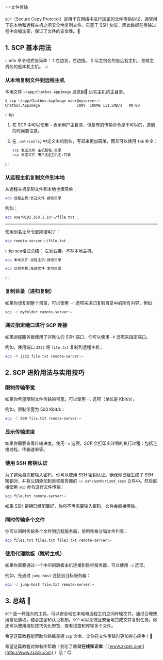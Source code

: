 ⭐⭐文件传输

`SCP`（Secure Copy Protocol）是用于在网络中进行加密的文件传输协议，通常用于在本地和远程主机之间安全地复制文件。它基于 SSH 协议，因此数据在传输过程中会被加密，保证了文件的安全性。🔐



## 1. SCP 基本用法

:::info
命令格式很简单：
1.左边发，右边接。
2.写主机名的是远程主机，忽略主机名的是本机主机。
:::

### 从本地复制文件到远程主机


本地文件 `~/app/Chatbox.AppImage` 发送到📁 远程主机的主目录。

```bash title="scp 发送文件 远程主机:接收目录"
$ scp ~/app/Chatbox.AppImage user@myserver:~
Chatbox.AppImage                 100%  100MB 111.5MB/s   00:00
```

:::tip
1. 在 SCP 中可以使用 `~` 表示用户主目录，但是有的传输命令是不可以的，遇到的时候要注意。
2. 在 `.ssh/config` 中定义主机别名，写起来更加简单，而且可以使用 `Tab` 补全：

    ```bash title="对比"
    scp 发送文件 主机别名:目录
    scp 发送文件 用户名@主机名:目录
    ```
:::

### 从远程主机复制文件到本地

从远程主机复制文件到本地也很简单：

```bash
scp 远程主机:发送文件 接收目录
```

例如：

```bash
scp user@192.168.1.10:~/file.txt .
```

---

使用别名让命令更简洁明了：

```bash
scp remote-server:~/file.txt .
```

:::tip scp格式总结：
左发右接，不写本地主机。
```bash
scp 本地文件 远程主机:接收目录

scp 远程主机:发送文件 本地目录
```
:::

### 复制目录（递归复制）

如果你想复制整个目录，可以使用 `-r` 选项来递归复制目录中的所有内容，例如：

```bash
scp -r myfolder remote-server:~
```

### 通过指定端口进行 SCP 连接

如果远程服务器使用了非默认的 SSH 端口，你可以使用 `-P` 选项来指定端口。

例如，使用端口 `2222` 将 `file.txt` 复制到远程主机：

```bash
scp -P 2222 file.txt remote-server:~
```

## 2. SCP 进阶用法与实用技巧

### 限制传输带宽

如果你希望限制文件传输的带宽，可以使用 `-l` 选项（单位是 Kbit/s）。

例如，限制带宽为 500 Kbit/s：

```bash
scp -l 500 file.txt remote-server:~
```

### 显示传输进度

如果你需要查看传输进度，使用 `-v` 选项，SCP 会打印出详细的执行过程：包括连接过程、传输速率等。

### 使用 SSH 密钥认证

为了避免每次都输入密码，你可以使用 SSH 密钥认证。确保你已经生成了 SSH 密钥对，并将公钥添加到远程服务器的 `~/.ssh/authorized_keys` 文件中。然后直接使用 `scp` 命令进行文件传输：

```bash
scp file.txt remote-server:~
```

如果 SSH 密钥已经配置好，你将不再需要输入密码，文件会直接传输。

### 同时传输多个文件

你可以同时传输多个文件到远程服务器，使用空格分隔文件列表：

```bash
scp file1.txt file2.txt file3.txt remote-server:~
```

### 使用代理跳板（跳转主机）

如果你需要通过一个中间的跳板主机连接到目标服务器，可以使用 `-J` 选项。

例如，先通过 `jump-host` 连接到目标服务器：

```bash
scp -J jump-host file.txt remote-server:~
```

## 3. 总结 🌟

`SCP` 是一种强大的工具，可以安全地在本地和远程主机之间传输文件。通过合理使用常见选项，结合加密和认证机制，`SCP` 可以高效且安全地完成文件复制任务。你还可以使用进阶技巧优化带宽、查看进度和传输多个文件。

希望这篇教程能帮助你熟练掌握 `scp` 命令，让你在文件传输时更加得心应手！🔐

希望这篇教程对你有所帮助！别忘了收藏**在线知识库**（ [www.zxzsk.com](http://www.zxzsk.com) ）哦！😊